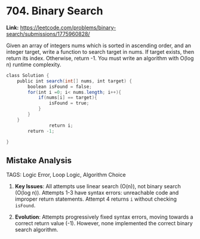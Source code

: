 # 704. Binary Search

**Link:** https://leetcode.com/problems/binary-search/submissions/1775960828/

Given an array of integers nums which is sorted in ascending order, and an integer target, write a function to search target in nums. If target exists, then return its index. Otherwise, return -1. You must write an algorithm with O(log n) runtime complexity.

```java
class Solution {
    public int search(int[] nums, int target) {
        boolean isFound = false;
        for(int i =0; i< nums.length; i++){
            if(nums[i] == target){
                isFound = true;
            }
        }
    }
                return i;
        return -1;

}
```

## Mistake Analysis

TAGS: Logic Error, Loop Logic, Algorithm Choice

1. **Key Issues**: All attempts use linear search (O(n)), not binary search (O(log n)).  Attempts 1-3 have syntax errors: unreachable code and improper return statements. Attempt 4 returns `i` without checking `isFound`.

2. **Evolution**: Attempts progressively fixed syntax errors, moving towards a correct return value (-1).  However, none implemented the correct binary search algorithm.

